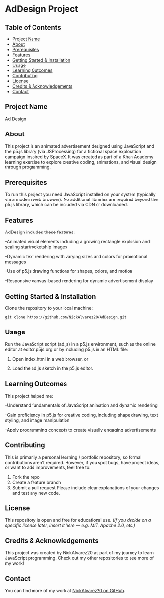 # AdDesign Project
## Table of Contents
- [Project Name](#project-name)
- [About](#about)
- [Prerequisites](#prerequisites)
- [Features](#features)
- [Getting Started & Installation](#getting-started--installation)
- [Usage](#usage)
- [Learning Outcomes](#learning-outcomes)
- [Contributing](#contributing)
- [License](#license)
- [Credits & Acknowledgements](#credits--acknowledgements)
- [Contact](#contact)
## Project Name
Ad Design
## About
This project is an animated advertisement designed using JavaScript and the p5.js library (via JSProcessing) for a fictional space exploration campaign inspired by SpaceX. It was created as part of a Khan Academy learning exercise to explore creative coding, animations, and visual design through programming.
## Prerequisites
To run this project you need JavaScript installed on your system (typically via a modern web browser). No additional libraries are required beyond the p5.js library, which can be included via CDN or downloaded.
## Features
AdDesign includes these features:

-Animated visual elements including a growing rectangle explosion and scaling star/rocketship images

-Dynamic text rendering with varying sizes and colors for promotional messages

-Use of p5.js drawing functions for shapes, colors, and motion

-Responsive canvas-based rendering for dynamic advertisement display

## Getting Started & Installation
Clone the repository to your local machine: 

`git clone https://github.com/NickAlvarez20/AdDesign.git`
## Usage
Run the JavaScript script (ad.js) in a p5.js environment, such as the online editor at editor.p5js.org or by including p5.js in an HTML file:

1. Open index.html in a web browser, or

2. Load the ad.js sketch in the p5.js editor.
## Learning Outcomes
This project helped me:

-Understand fundamentals of JavaScript animation and dynamic rendering

-Gain proficiency in p5.js for creative coding, including shape drawing, text styling, and image manipulation

-Apply programming concepts to create visually engaging advertisements

## Contributing
This is primarily a personal learning / portfolio repository, so formal contributions aren’t required. However, if you spot bugs, have project ideas, or want to add improvements, feel free to:
1. Fork the repo
2. Create a feature branch
3. Submit a pull request Please include clear explanations of your changes and test any new code.
## License
This repository is open and free for educational use.
*(If you decide on a specific license later, insert it here — e.g. MIT, Apache 2.0, etc.)*
## Credits & Acknowledgements
This project was created by NickAlvarez20 as part of my journey to learn JavaScript programming. Check out my other repositories to see more of my work!
## Contact
You can find more of my work at [NickAlvarez20 on GitHub](https://github.com/NickAlvarez20).
